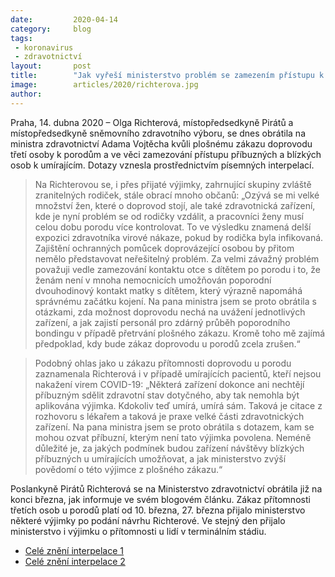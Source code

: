 ```yaml
---
date:         2020-04-14
category:     blog
tags:         
 - koronavirus
 - zdravotnictví
layout:       post
title:        "Jak vyřeší ministerstvo problém se zamezením přístupu k porodům a k umírajícím, ptá se poslankyně Pirátů Richterová"
image:        articles/2020/richterova.jpg
author:       
--- 
```



Praha, 14. dubna 2020 – Olga Richterová, místopředsedkyně Pirátů a místopředsedkyně sněmovního zdravotního výboru, se dnes obrátila na ministra zdravotnictví Adama Vojtěcha kvůli plošnému zákazu doprovodu třetí osoby k porodům a ve věci zamezování přístupu příbuzných a blízkých osob k umírajícím. Dotazy vznesla prostřednictvím písemných interpelací. 

> Na Richterovou se, i přes přijaté výjimky, zahrnující skupiny zvláště zranitelných rodiček, stále obrací mnoho občanů: „Ozývá se mi velké množství žen, které o doprovod stojí, ale také zdravotnická zařízení, kde je nyní problém se od rodičky vzdálit, a pracovníci ženy musí celou dobu porodu více kontrolovat. To ve výsledku znamená delší expozici zdravotníka virové nákaze, pokud by rodička byla infikovaná. Zajištění ochranných pomůcek doprovázející osobou by přitom nemělo představovat neřešitelný problém. Za velmi závažný problém považuji vedle zamezování kontaktu otce s dítětem po porodu i to, že ženám není v mnoha nemocnicích umožňován poporodní dvouhodinový kontakt matky s dítětem, který výrazně napomáhá správnému začátku kojení. Na pana ministra jsem se proto obrátila s otázkami, zda možnost doprovodu nechá na uvážení jednotlivých zařízení, a jak zajistí personál pro zdárný průběh poporodního bondingu v případě přetrvání plošného zákazu. Kromě toho mě zajímá předpoklad, kdy bude zákaz doprovodu u porodů zcela zrušen.“

> Podobný ohlas jako u zákazu přítomnosti doprovodu u porodu zaznamenala Richterová i v případě umírajících pacientů, kteří nejsou nakažení virem COVID-19: „Některá zařízení dokonce ani nechtějí příbuzným sdělit zdravotní stav dotyčného, aby tak nemohla být aplikována výjimka. Kdokoliv teď umírá, umírá sám. Taková je citace z rozhovoru s lékařem a taková je praxe velké části zdravotnických zařízení. Na pana ministra jsem se proto obrátila s dotazem, kam se mohou ozvat příbuzní, kterým není tato výjimka povolena. Neméně důležité je, za jakých podmínek budou zařízení návštěvy blízkých příbuzných u umírajících umožňovat, a jak ministerstvo zvýší povědomí o této výjimce z plošného zákazu.“

Poslankyně Pirátů Richterová se na Ministerstvo zdravotnictví obrátila již na konci března, jak informuje ve svém blogovém článku. Zákaz přítomnosti třetích osob u porodů platí od 10. března, 27. března přijalo ministerstvo některé výjimky po podání návrhu Richterové. Ve stejný den přijalo ministerstvo i výjimku o přítomnosti u lidí v terminálním stádiu. 


* [Celé znění interpelace 1](https://pirati.cz/assets/pdf/200414_interpelacePorody_RichterovaMZd.pdf)
* [Celé znění interpelace 2](https://pirati.cz/assets/pdf/200414_interpelaceUmirajici_RichterovaMZd.pdf)
